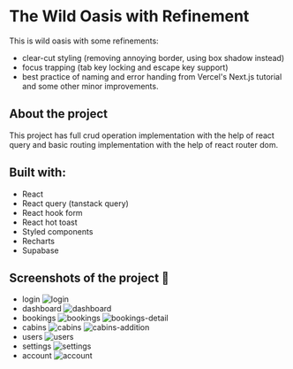 # The Wild Oasis with Refinement
This is wild oasis with some refinements:
- clear-cut styling (removing annoying border, using box shadow instead)
- focus trapping (tab key locking and escape key support)
- best practice of naming and error handing from Vercel's Next.js tutorial
and some other minor improvements.

## About the project
This project has full crud operation implementation with the help of react query and basic routing implementation with the help of react router dom.

## Built with:
- React
- React query (tanstack query)
- React hook form
- React hot toast
- Styled components
- Recharts
- Supabase

## Screenshots of the project 📸
- login
![login](https://github.com/xsxSatellite/the-wild-oasis-with-refinement/assets/125062628/e4542b41-8bd4-41f6-8abb-8ca475c2ee72)
- dashboard
![dashboard](https://github.com/xsxSatellite/the-wild-oasis-with-refinement/assets/125062628/b82923f9-6ef3-4168-9089-c34613bac287)
- bookings
![bookings](https://github.com/xsxSatellite/the-wild-oasis-with-refinement/assets/125062628/9002c373-b7b0-4cd0-9f1b-697099d313a7)
![bookings-detail](https://github.com/xsxSatellite/the-wild-oasis-with-refinement/assets/125062628/d4b2353f-a925-4616-927d-0257afa18191)
- cabins
![cabins](https://github.com/xsxSatellite/the-wild-oasis-with-refinement/assets/125062628/14dfa4bd-ab00-4169-a462-a27bdc57f10c)
![cabins-addition](https://github.com/xsxSatellite/the-wild-oasis-with-refinement/assets/125062628/363a9cfa-219c-4c77-8a44-a917ca5df6b3)
- users
![users](https://github.com/xsxSatellite/the-wild-oasis-with-refinement/assets/125062628/484b6354-75e4-4635-8b48-72310a043f9a)
- settings
![settings](https://github.com/xsxSatellite/the-wild-oasis-with-refinement/assets/125062628/39b48db2-b471-4a16-bdd7-08f85e663713)
- account
![account](https://github.com/xsxSatellite/the-wild-oasis-with-refinement/assets/125062628/83fa8d60-81fa-47f6-9080-5d7005c7c4a6)

